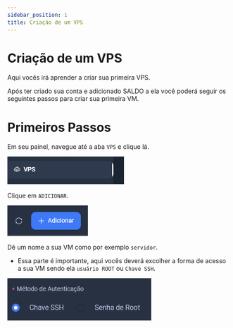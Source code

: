 ```yaml
---
sidebar_position: 1
title: Criação de um VPS
---
```



# Criação de um VPS

Aqui vocês irá aprender a criar sua primeira VPS.

Após ter criado sua conta e adicionado SALDO a ela você poderá seguir os seguintes
passos para criar sua primeira VM.

# Primeiros Passos

Em seu painel, navegue até a aba `VPS` e clique lá.

![VPS](../../../static/img/prints/vps/vps.png)

Clique em `ADICIONAR`.

![Adicionar](../../../static/img/prints/vps/adicionar-vps.png)

Dê um nome a sua VM como por exemplo `servidor`.

- Essa parte é importante, aqui vocês deverá excolher a forma de acesso a sua VM
sendo ela `usuário ROOT` ou `Chave SSH`.

![SSH/ROOT](../../../static/img/prints/vps/ssh-ou-root.png)
